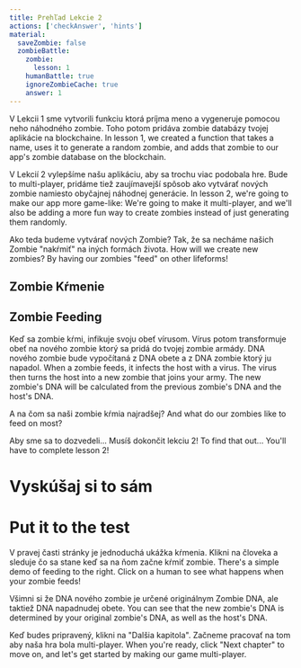 ```yaml
---
title: Prehľad Lekcie 2
actions: ['checkAnswer', 'hints']
material:
  saveZombie: false
  zombieBattle:
    zombie:
      lesson: 1
    humanBattle: true
    ignoreZombieCache: true
    answer: 1
---
```


V Lekcii 1 sme vytvorili funkciu ktorá príjma meno a vygeneruje pomocou neho náhodného zombie. Toho potom pridáva zombie databázy tvojej aplikácie na blockchaine.
In lesson 1, we created a function that takes a name, uses it to generate a random zombie, and adds that zombie to our app's zombie database on the blockchain.

V Lekcií 2 vylepšíme našu aplikáciu, aby sa trochu viac podobala hre. Bude to multi-player, pridáme tiež zaujímavejší spôsob ako vytvárať nových zombie namiesto obyčajnej náhodnej generácie.
In lesson 2, we're going to make our app more game-like: We're going to make it multi-player, and we'll also be adding a more fun way to create zombies instead of just generating them randomly.

Ako teda budeme vytvárať nových Zombie? Tak, že sa necháme našich Zombie "nakŕmiť" na iných formách života.
How will we create new zombies? By having our zombies "feed" on other lifeforms!

## Zombie Kŕmenie
## Zombie Feeding

Keď sa zombie kŕmi, infikuje svoju obeť vírusom. Vírus potom transformuje obeť na nového zombie ktorý sa pridá do tvojej zombie armády. DNA nového zombie bude vypočítaná z DNA obete a z DNA zombie ktorý ju napadol.
When a zombie feeds, it infects the host with a virus. The virus then turns the host into a new zombie that joins your army. The new zombie's DNA will be calculated from the previous zombie's DNA and the host's DNA.

A na čom sa naši zombie kŕmia najradšej?
And what do our zombies like to feed on most?

Aby sme sa to dozvedeli... Musíš dokončit lekciu 2!
To find that out... You'll have to complete lesson 2!

# Vyskúšaj si to sám
# Put it to the test

V pravej časti stránky je jednoduchá ukážka kŕmenia. Klikni na človeka a sleduje čo sa stane keď sa na ňom začne kŕmiť zombie.
There's a simple demo of feeding to the right. Click on a human to see what happens when your zombie feeds!

Všimni si že DNA nového zombie je určené originálnym Zombie DNA, ale taktiež DNA napadnudej obete.
You can see that the new zombie's DNA is determined by your original zombie's DNA, as well as the host's DNA.

Keď budes pripravený, klikni na "Dalšia kapitola". Začneme pracovať na tom aby naša hra bola multi-player.
When you're ready, click "Next chapter" to move on, and let's get started by making our game multi-player.
